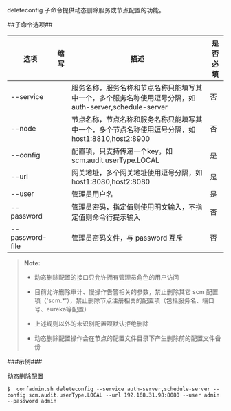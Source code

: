 deleteconfig 子命令提供动态删除服务或节点配置的功能。

##子命令选项##

|选项        |缩写 |描述                                                  |是否必填|
|-----------|-----|---------------------------------------------------- |--------|
|--service  |     |服务名称，服务名称和节点名称只能填写其中一个，多个服务名称使用逗号分隔，如auth-server,schedule-server |否|
|--node     |     |节点名称，节点名称和服务名称只能填写其中一个，多个节点名称使用逗号分隔，如host1:8810,host2:8900       |否|
|--config   |     |配置项，只支持传递一个key，如scm.audit.userType.LOCAL                                          |是|
|--url      |     |网关地址，多个网关地址使用逗号分隔，如host1:8080,host2:8080                                      |是|
|--user     |     |管理员用户名                                                                                 |是|
|--password |     |管理员密码，指定值则使用明文输入，不指定值则命令行提示输入                                          |否|
|--password-file| |管理员密码文件，与 password 互斥                                                               |否|
>  **Note:**
> 
>  * 动态删除配置的接口只允许拥有管理员角色的用户访问
> 
>  * 目前允许删除审计、慢操作告警相关的参数，禁止删除其它 scm 配置项（'scm.*'），禁止删除节点注册相关的配置项（包括服务名、端口号、eureka等配置）
> 
>  * 上述规则以外的未识别配置项默认拒绝删除
> 
>  * 动态删除配置操作会在节点的配置文件目录下产生删除前的配置文件备份

###示例###

动态删除配置

   ```lang-javascript
   $  confadmin.sh deleteconfig --service auth-server,schedule-server --config scm.audit.userType.LOCAL --url 192.168.31.98:8080 --user admin --password admin
   ```